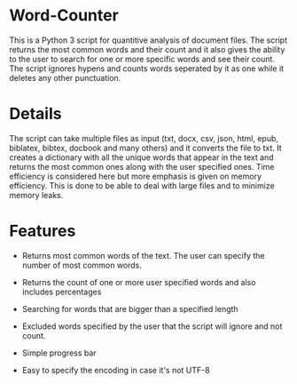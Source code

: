 # Word-Counter

This is a Python 3 script for quantitive analysis of document files. The script returns the most common words and their count and it also gives the ability to the user to search for one or more specific words and see their count. The script ignores hypens and counts words seperated by it as one while it deletes any other punctuation.

# Details

The script can take multiple files as input (txt, docx, csv, json, html, epub, biblatex, bibtex, docbook and many others) and it converts the file to txt. It creates a dictionary with all the unique words that appear in the text and returns the most common ones along with the user specified ones. Time efficiency is considered here but more emphasis is given on memory efficiency. This is done to be able to deal with large files and to minimize memory leaks.

# Features
- Returns most common words of the text. The user can specify the number of most common words.

- Returns the count of one or more user specified words and also includes percentages

- Searching for words that are bigger than a specified length

- Excluded words specified by the user that the script will ignore and not count.

- Simple progress bar

- Easy to specify the encoding in case it's not UTF-8

